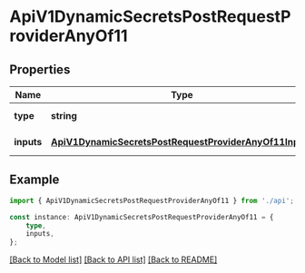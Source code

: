 # ApiV1DynamicSecretsPostRequestProviderAnyOf11


## Properties

Name | Type | Description | Notes
------------ | ------------- | ------------- | -------------
**type** | **string** |  | [default to undefined]
**inputs** | [**ApiV1DynamicSecretsPostRequestProviderAnyOf11Inputs**](ApiV1DynamicSecretsPostRequestProviderAnyOf11Inputs.md) |  | [default to undefined]

## Example

```typescript
import { ApiV1DynamicSecretsPostRequestProviderAnyOf11 } from './api';

const instance: ApiV1DynamicSecretsPostRequestProviderAnyOf11 = {
    type,
    inputs,
};
```

[[Back to Model list]](../README.md#documentation-for-models) [[Back to API list]](../README.md#documentation-for-api-endpoints) [[Back to README]](../README.md)
